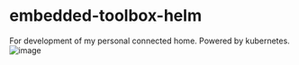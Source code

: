 # embedded-toolbox-helm
For development of my personal connected home. Powered by kubernetes.
![image](https://user-images.githubusercontent.com/2181180/166573169-cd2f8ad7-3813-4c0e-a061-b33d649a292f.png)
